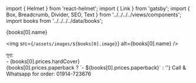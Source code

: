 import { Helmet } from 'react-helmet';
import { Link } from 'gatsby';
import { Box, Breadcrumb, Divider, SEO, Text } from '../../../../views/components';
import books from '../../../../data/books';

<SEO pageTitle={books[0].name} />
<Box maxWidth={960} margin="0 auto" padding={{ xs: 3, sm: 4 }}>
  <Text variant="h2" textAlign="center">
    {books[0].name}
  </Text>
  <Divider />
  <Breadcrumb
    links={[
      { url: '/', name: 'নীড়পাতা' },
      { url: '/finance/', name: 'আর্থিক ব্যাপার' },
      { url: '/finance/business-of-madrassa/', name: 'মাদ্রাসার আয়ের উৎস যখন ব্যবসা' },
      { url: '/finance/business-of-madrassa/library/', name: 'মাদ্রাসাস্থ পাঠাগারের বইসমূহ' },
    ]}
  />
  <Divider />

<img src={`/assets/images/${books[0].image}`} alt={books[0].name} />

<Text variant="raw" html={books[0].description} />

<Text>
মূল্য: <br />
- {books[0].prices.hardCover} <br />
{books[0].prices.paperback ? `- ${books[0].prices.paperback}` : ''}

</Text>

<Text>
Call & Whatsapp for order: 01914-723676
</Text>

</Box>
